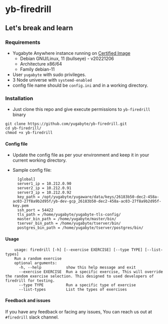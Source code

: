 # yb-firedrill

## Let's break and learn

### Requirements

- Yugabyte Anywhere instance running on [Certified Image](https://console.cloud.google.com/compute/imagesDetail/projects/debian-cloud/global/images/debian-11-bullseye-v202212060)
    - Debian GNU/Linux, 11 (bullseye) - v20221206
    - Architecture x86/64
    - Family debian-11
- User `yugabyte` with sudo privileges.
- 3 Node universe with `systemd-enabled`
- config file name should be `config.ini` and in a working directory.

### Installation

- Just clone this repo and give execute permissions to `yb-firedrill` binary

```
git clone https://github.com/yugabyte/yb-firedrill.git
cd yb-firedrill/
chmod +x yb-firedrill
```

#### Config file

- Update the config file as per your environment and keep it in your current working directory.
- Sample config file:

        [global]
        server1_ip = 10.212.0.90
        server2_ip = 10.212.0.91
        server3_ip = 10.212.0.92
        key_path = /opt/yugabyte/yugaware/data/keys/26183b50-dec2-458a-ac03-27f8a9b2d95f/yb-dev-gcp_26183b50-dec2-458a-ac03-27f8a9b2d95f-key.pem 
        ssh_port = 54422
        tls_path = /home/yugabyte/yugabyte-tls-config/
        master_bin_path = /home/yugabyte/master/bin/
        tserver_bin_path = /home/yugabyte/tserver/bin/
        postgres_bin_path = /home/yugabyte/tserver/postgres/bin/

#### Usage

        usage: firedrill [-h] [--exercise EXERCISE] [--type TYPE] [--list-types]
        Run a random exercise
        optional arguments:
          -h, --help           show this help message and exit
          --exercise EXERCISE  Run a specific exercise, This will override the random exercise selection. This designed to used developers of firedrill for testing.
          --type TYPE          Run a specific type of exercise
          --list-types         List the types of exercises


#### Feedback and issues

If you have any feedback or facing any issues, You can reach us out at `#firedrill` slack channel.
